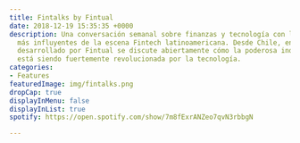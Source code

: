 ```yaml
---
title: Fintalks by Fintual
date: 2018-12-19 15:35:35 +0000
description: Una conversación semanal sobre finanzas y tecnología con las personas
  más influyentes de la escena Fintech latinoamericana. Desde Chile, en este podcast
  desarrollado por Fintual se discute abiertamente cómo la poderosa industria financera
  está siendo fuertemente revolucionada por la tecnología.
categories:
- Features
featuredImage: img/fintalks.png
dropCap: true
displayInMenu: false
displayInList: true
spotify: https://open.spotify.com/show/7m8fExrANZeo7qvN3rbbgN

---
```


